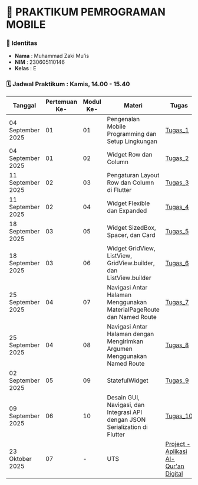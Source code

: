 # 📱 PRAKTIKUM PEMROGRAMAN MOBILE

### 👤 Identitas
- **Nama**  : Muhammad Zaki Mu’is  
- **NIM**   : 230605110146  
- **Kelas** : E

### 🗓️ Jadwal Praktikum : Kamis, 14.00 - 15.40 
| Tanggal           | Pertemuan Ke- | Modul Ke- | Materi                                             | Tugas                                                                 | Laporan                                                                 |
|-------------------|---------------|-------|----------------------------------------------------|----------------------------------------------------------------------|------------------------------------------------------------------------|
| 04 September 2025  | 01             | 01     | Pengenalan Mobile Programming dan Setup Lingkungan | [Tugas_1](https://github.com/zakimuis28/Pemrograman_Mobile/blob/main/pengujian/lib) | [Laporan_1](https://drive.google.com/file/d/13dcRN1jLERQbl_CUNigxeVO1Yr8nUT3O/view?usp=sharing) |
| 04 September 2025  | 01             | 02     | Widget Row dan Column                              | [Tugas_2](https://github.com/zakimuis28/Pemrograman_Mobile/blob/main/row_and_column/lib) | [Laporan_2](https://drive.google.com/file/d/13dcRN1jLERQbl_CUNigxeVO1Yr8nUT3O/view?usp=sharing) |
| 11 September 2025 | 02             | 03     | Pengaturan Layout Row dan Column di Flutter        | [Tugas_3](https://github.com/zakimuis28/Pemrograman_Mobile/blob/main/alignment/lib) | [Laporan_3](https://drive.google.com/file/d/1K0680c54got4Pe5ATUnLUla-x8R08_Ad/view?usp=drive_link) |
| 11 September 2025 | 02             | 04     | Widget Flexible dan Expanded                       | [Tugas_4](https://github.com/zakimuis28/Pemrograman_Mobile/blob/main/music_player_ui/lib) | [Laporan_4](https://drive.google.com/file/d/1IgxEyGK_vLNDREdYRyUaeGIi_2oXpWwB/view?usp=drive_link) |
| 18 September 2025 | 03             | 05     | Widget SizedBox, Spacer, dan Card                                  | [Tugas_5](https://github.com/zakimuis28/Pemrograman_Mobile/tree/main/demo_music_card) | [Laporan_5](https://drive.google.com/file/d/1LmKavmn1r4tTcUql1AwHnuBq79QShSW7/view?usp=drive_link) |
| 18 September 2025 | 03             | 06     | Widget GridView, ListView, GridView.builder, dan ListView.builder  | [Tugas_6](https://github.com/zakimuis28/Pemrograman_Mobile/tree/main/demo_gridview_builder/lib) | [Laporan_6]() |
| 25 September 2025 | 04             | 07    | Navigasi Antar Halaman Menggunakan MaterialPageRoute dan Named Route  | [Tugas_7](https://github.com/zakimuis28/Pemrograman_Mobile/tree/main/demo_navigasi/lib) | [Laporan_7]() |
| 25 September 2025 | 04             | 08     | Navigasi Antar Halaman dengan Mengirimkan Argumen Menggunakan Named Route  | [Tugas_8](https://github.com/zakimuis28/Pemrograman_Mobile/tree/main/navigasi_argumen/lib) | [Laporan_8]() |
| 02 September 2025 | 05             | 09     | StatefulWidget | [Tugas_9](https://github.com/zakimuis28/Pemrograman_Mobile/tree/main/tasbih_app/lib) | [Laporan_9]() |
| 09 September 2025 | 06             | 10     | Desain GUI, Navigasi, dan Integrasi API dengan JSON Serialization di Flutter| [Tugas_10](https://github.com/zakimuis28/Pemrograman_Mobile/tree/main/game_app/lib) | [Laporan_10]() |
| 23 Oktober 2025 | 07             | -    | UTS| [Project - Aplikasi Al-Qur'an Digital](https://github.com/zakimuis28/quran_app) | [Laporan_UTS](https://drive.google.com/file/d/1Ufkt_1zZTGFjROSkT2k4ZbLJ5OxoHNvV/view?usp=sharing) |

<!--
**zakimuis28/zakimuis28** is a ✨ _special_ ✨ repository because its `README.md` (this file) appears on your GitHub profile.

Here are some ideas to get you started:

- 🔭 I’m currently working on ...
- 🌱 I’m currently learning ...
- 👯 I’m looking to collaborate on ...
- 🤔 I’m looking for help with ...
- 💬 Ask me about ...
- 📫 How to reach me: ...
- 😄 Pronouns: ...
- ⚡ Fun fact: ...
-->
